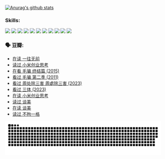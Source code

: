 
[![Anurag's github stats](https://github-readme-stats.vercel.app/api?username=w940853815)](https://github.com/anuraghazra/github-readme-stats)

### Skills:

<code><img height="32" src="https://cdn.jsdelivr.net/npm/simple-icons@v5/icons/python.svg"></code>
<code><img height="32" src="https://cdn.jsdelivr.net/npm/simple-icons@v5/icons/javascript.svg"></code>
<code><img height="32" src="https://cdn.jsdelivr.net/npm/simple-icons@v5/icons/django.svg"></code>
<code><img height="32" src="https://cdn.jsdelivr.net/npm/simple-icons@v5/icons/flask.svg"></code>
<code><img height="32" src="https://cdn.jsdelivr.net/npm/simple-icons@v5/icons/vuetify.svg"></code>
<code><img height="32" src="https://cdn.jsdelivr.net/npm/simple-icons@v5/icons/git.svg"></code>
<code><img height="32" src="https://cdn.jsdelivr.net/npm/simple-icons@v5/icons/docker.svg"></code>
<code><img height="32" src="https://cdn.jsdelivr.net/npm/simple-icons@v5/icons/postgresql.svg"></code>
<code><img height="32" src="https://cdn.jsdelivr.net/npm/simple-icons@v5/icons/elasticsearch.svg"></code>
<code><img height="32" src="https://cdn.jsdelivr.net/npm/simple-icons@v5/icons/macos.svg"></code>
<code><img height="32" src="https://cdn.jsdelivr.net/npm/simple-icons@v5/icons/linux.svg"></code>

### 🗣 豆瓣:

<!-- DOUBAN-ACTIVITIES:START -->
- [在读 一往无前](https://www.douban.com/people/136069238/status/4590507310/?_i=14479849)
- [读过 小米创业思考](https://www.douban.com/people/136069238/status/4590506983/?_i=14479849)
- [在看 毛骗 终结篇‎ (2015)](https://www.douban.com/people/136069238/status/4581971924/?_i=14479849)
- [看过 毛骗 第二季‎ (2011)](https://www.douban.com/people/136069238/status/4581971810/?_i=14479849)
- [看过 周处除三害 周處除三害‎ (2023)](https://www.douban.com/people/136069238/status/4575646701/?_i=14479849)
- [看过 三体‎ (2023)](https://www.douban.com/people/136069238/status/4574263039/?_i=14479849)
- [在读 小米创业思考](https://www.douban.com/people/136069238/status/4572047905/?_i=14479849)
- [读过 谈美](https://www.douban.com/people/136069238/status/4572047629/?_i=14479849)
- [在读 谈美](https://www.douban.com/people/136069238/status/4560861771/?_i=14479849)
- [读过 不拘一格](https://www.douban.com/people/136069238/status/4560861445/?_i=14479849)
<!-- DOUBAN-ACTIVITIES:END -->


![Snake animation](https://raw.githubusercontent.com/w940853815/w940853815/output/github-contribution-grid-snake.svg)

<!--
**w940853815/w940853815** is a ✨ _special_ ✨ repository because its `README.md` (this file) appears on your GitHub profile.

Here are some ideas to get you started:

- 🔭 I’m currently working on ...
- 🌱 I’m currently learning ...
- 👯 I’m looking to collaborate on ...
- 🤔 I’m looking for help with ...
- 💬 Ask me about ...
- 📫 How to reach me: ...
- 😄 Pronouns: ...
- ⚡ Fun fact: ...
-->
